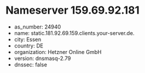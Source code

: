 # Nameserver 159.69.92.181

* as_number: 24940
* name: static.181.92.69.159.clients.your-server.de.
* city: Essen
* country: DE
* organization: Hetzner Online GmbH
* version: dnsmasq-2.79
* dnssec: false

